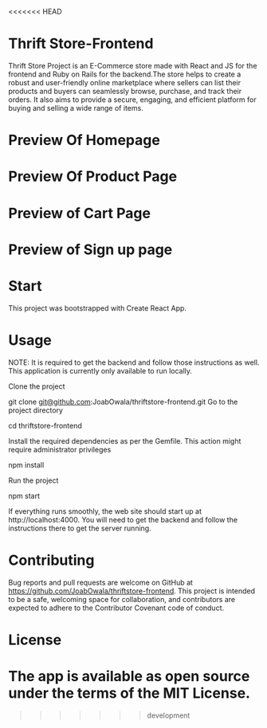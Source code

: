 <<<<<<< HEAD
# Thrift Store-Frontend

Thrift Store Project is an E-Commerce store made with React and JS for the frontend and Ruby on Rails for the backend.The store helps to create a robust and user-friendly online marketplace where sellers can list their products and buyers can seamlessly browse, purchase, and track their orders. It also aims to provide a secure, engaging, and efficient platform for buying and selling a wide range of items.

# Preview Of Homepage



# Preview Of Product Page


# Preview of Cart Page


# Preview of Sign up page

# Start
This project was bootstrapped with Create React App.

# Usage
NOTE: It is required to get the backend and follow those instructions as well. This application is currently only available to run locally.

Clone the project

  git clone git@github.com:JoabOwala/thriftstore-frontend.git
Go to the project directory

  cd thriftstore-frontend

Install the required dependencies as per the Gemfile. This action might require administrator privileges

  npm install

Run the project

  npm start

If everything runs smoothly, the web site should start up at http://localhost:4000. You will need to get the backend and follow the instructions there to get the server running.

# Contributing
Bug reports and pull requests are welcome on GitHub at https://github.com/JoabOwala/thriftstore-frontend. This project is intended to be a safe, welcoming space for collaboration, and contributors are expected to adhere to the Contributor Covenant code of conduct.

# License
The app is available as open source under the terms of the MIT License.
=======
>>>>>>> development
